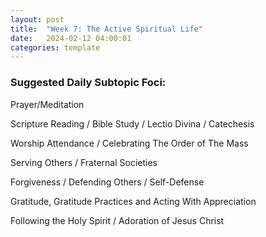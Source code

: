 ```yaml
---
layout: post
title:  "Week 7: The Active Spiritual Life"
date:   2024-02-12 04:00:01
categories: template
---
```



### Suggested Daily Subtopic Foci:

Prayer/Meditation

Scripture Reading / Bible Study / Lectio Divina / Catechesis

Worship Attendance / Celebrating The Order of The Mass

Serving Others / Fraternal Societies

Forgiveness / Defending Others / Self-Defense

Gratitude, Gratitude Practices and Acting With Appreciation

Following the Holy Spirit / Adoration of Jesus Christ 

